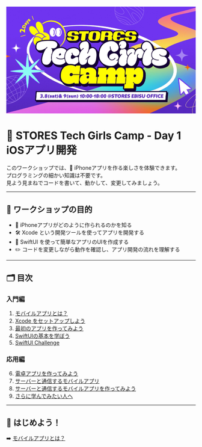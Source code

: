 
![](docs/images/00_key_visual.png)

# 🏁 STORES Tech Girls Camp - Day 1 iOSアプリ開発

このワークショップでは、📱 iPhoneアプリを作る楽しさを体験できます。  <br>
プログラミングの細かい知識は不要です。<br>
見よう見まねでコードを書いて、動かして、変更してみましょう。  

---

## 🎯 ワークショップの目的
- 📱 iPhoneアプリがどのように作られるのかを知る  
- 🛠 Xcode という開発ツールを使ってアプリを開発する  
- 🎨 SwiftUI を使って簡単なアプリのUIを作成する  
- ✏️ コードを変更しながら動作を確認し、アプリ開発の流れを理解する  

---

## 🗂 目次

### 入門編
1. [モバイルアプリとは？](./docs/01_intro.md)  
2. [Xcode をセットアップしよう](./docs/02_xcode_setup.md)  
3. [最初のアプリを作ってみよう](./docs/03_first_app.md)  
4. [SwiftUIの基本を学ぼう](./docs/04_swiftui_basics.md)  
5. [SwiftUI Challenge](./docs/05_swiftui_challenge.md)  

### 応用編
6. [電卓アプリを作ってみよう](./docs/06_calculator_app.md)  
7. [サーバーと通信するモバイルアプリ](./docs/07_network_intro.md)  
8. [サーバーと通信するモバイルアプリを作ってみよう](./docs/08_networked_app.md)  
9. [さらに学んでみたい人へ](./docs/09_further.md)

---

## 🏁 はじめよう！
➡️ [モバイルアプリとは？](./docs/01_intro.md)
